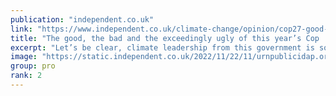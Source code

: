 ```yaml
---
publication: "independent.co.uk"
link: "https://www.independent.co.uk/climate-change/opinion/cop27-good-bad-ugly-climate-summit-b2230385.html"
title: "The good, the bad and the exceedingly ugly of this year’s Cop | Caroline Lucas"
excerpt: "Let’s be clear, climate leadership from this government is sorely lacking"
image: "https://static.independent.co.uk/2022/11/22/11/urnpublicidap.org0ba34a02595546c8aee422c70911e52c.jpg?quality=75&width=1200&auto=webp"
group: pro
rank: 2
---
```

